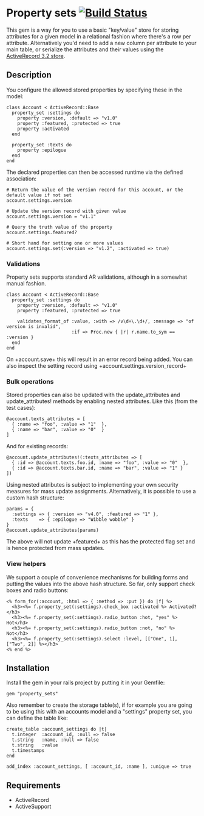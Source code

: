 # Property sets [![Build Status](https://secure.travis-ci.org/morten/property_sets.png)](http://travis-ci.org/morten/property_sets)

This gem is a way for you to use a basic "key/value" store for storing attributes for a given model in a relational fashion where there's a row per attribute. Alternatively you'd need to add a new column per attribute to your main table, or serialize the attributes and their values using the [ActiveRecord 3.2 store](https://github.com/rails/rails/commit/85b64f98d100d37b3a232c315daa10fad37dccdc).

## Description

You configure the allowed stored properties by specifying these in the model:

    class Account < ActiveRecord::Base
      property_set :settings do
        property :version, :default => "v1.0"
        property :featured, :protected => true
        property :activated
      end

      property_set :texts do
        property :epilogue
      end
    end

The declared properties can then be accessed runtime via the defined association:

    # Return the value of the version record for this account, or the default value if not set
    account.settings.version

    # Update the version record with given value
    account.settings.version = "v1.1"

    # Query the truth value of the property
    account.settings.featured?

    # Short hand for setting one or more values
    account.settings.set(:version => "v1.2", :activated => true)

### Validations

Property sets supports standard AR validations, although in a somewhat manual fashion.

    class Account < ActiveRecord::Base
      property_set :settings do
        property :version, :default => "v1.0"
        property :featured, :protected => true
    
        validates_format_of :value, :with => /v\d+\.\d+/, :message => "of version is invalid",
                            :if => Proc.new { |r| r.name.to_sym == :version }
      end
    end

On +account.save+ this will result in an error record being added. You can also inspect the
setting record using +account.settings.version_record+

### Bulk operations

Stored properties can also be updated with the update_attributes and update_attributes! methods by
enabling nested attributes. Like this (from the test cases):

    @account.texts_attributes = [
      { :name => "foo", :value => "1"  },
      { :name => "bar", :value => "0"  }
    ]

And for existing records:

    @account.update_attributes!(:texts_attributes => [
      { :id => @account.texts.foo.id, :name => "foo", :value => "0"  },
      { :id => @account.texts.bar.id, :name => "bar", :value => "1" }
    ])

Using nested attributes is subject to implementing your own security measures for mass update assignments.
Alternatively, it is possible to use a custom hash structure:

    params = {
      :settings => { :version => "v4.0", :featured => "1" },
      :texts    => { :epilogue => "Wibble wobble" }
    }
    @account.update_attributes(params)

The above will not update +featured+ as this has the protected flag set and is hence protected from
mass updates.

### View helpers

We support a couple of convenience mechanisms for building forms and putting the values into the above hash structure. So far, only support check boxes and radio buttons:

    <% form_for(:account, :html => { :method => :put }) do |f| %>
      <h3><%= f.property_set(:settings).check_box :activated %> Activated?</h3>
      <h3><%= f.property_set(:settings).radio_button :hot, "yes" %> Hot</h3>
      <h3><%= f.property_set(:settings).radio_button :not, "no" %> Not</h3>
      <h3><%= f.property_set(:settings).select :level, [["One", 1], ["Two", 2]] %></h3>
    <% end %>

## Installation

Install the gem in your rails project by putting it in your Gemfile:

    gem "property_sets"

Also remember to create the storage table(s), if for example you are going to be using this with an accounts model and a "settings" property set, you can define the table like:

    create_table :account_settings do |t|
      t.integer  :account_id, :null => false
      t.string   :name, :null => false
      t.string   :value
      t.timestamps
    end
    
    add_index :account_settings, [ :account_id, :name ], :unique => true

## Requirements

* ActiveRecord
* ActiveSupport

